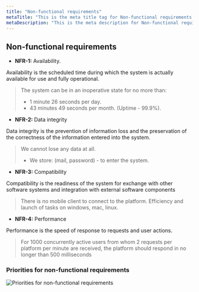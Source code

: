 ```yaml
---
title: "Non-functional requirements"
metaTitle: "This is the meta title tag for Non-functional requirements page"
metaDescription: "This is the meta description for Non-functional requirements page"
---
```


## Non-functional requirements
- **NFR-1:** Availability.

Availability is the scheduled time during which the system is actually available for use and fully operational.
>
> The system can be in an inoperative state for no more than:
> - 1 minute 26 seconds per day.
> - 43 minutes 49 seconds per month.
> (Uptime - 99.9%).

- **NFR-2:** Data integrity

Data integrity is the prevention of information loss and the preservation of the correctness of the information entered into the system.
>
> We cannot lose any data at all.
> - We store: (mail, password) - to enter the system.

- **NFR-3:** Compatibility

Compatibility is the readiness of the system for exchange with other software systems and integration with external software components
>
> There is no mobile client to connect to the platform.
> Efficiency and launch of tasks on windows, mac, linux.

- **NFR-4:** Performance

Performance is the speed of response to requests and user actions.
>
> For 1000 concurrently active users from whom 2 requests per platform per minute are received, the platform should respond in no longer than 500 milliseconds

### Priorities for non-functional requirements
![Priorities for non-functional requirements](./images/reqSheet.png)
